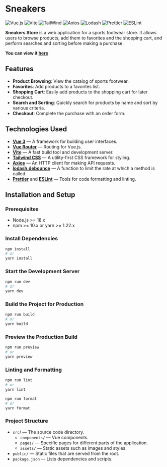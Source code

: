 # Sneakers

![Vue.js](https://img.shields.io/badge/Vue.js-3.x-brightgreen.svg?logo=vuedotjs) ![Vite](https://img.shields.io/badge/Vite-5.x-brightgreen.svg?logo=vite) ![TailWind](https://img.shields.io/badge/Tailwind-blue.svg?logo=tailwindcss) ![Axios](https://img.shields.io/badge/Axios-blue.svg?logo=axios) ![Lodash](https://img.shields.io/badge/Lodash-blue.svg?logo=lodash) ![Prettier](https://img.shields.io/badge/Prettier-blue.svg?logo=prettier) ![ESLint](https://img.shields.io/badge/ESLint-blue.svg?logo=eslint)

**Sneakers Store** is a web application for a sports footwear store. It allows users to browse products, add them to favorites and the shopping cart, and perform searches and sorting before making a purchase.

**You can view it [here](https://sneakers.gvidon94.ru/)**

## Features

- **Product Browsing**: View the catalog of sports footwear.
- **Favorites**: Add products to a favorites list.
- **Shopping Cart**: Easily add products to the shopping cart for later checkout.
- **Search and Sorting**: Quickly search for products by name and sort by various criteria.
- **Checkout**: Complete the purchase with an order form.

## Technologies Used

- **[Vue 3](https://vuejs.org/)** — A framework for building user interfaces.
- **[Vue Router](https://router.vuejs.org/)** — Routing for Vue.js.
- **[Vite](https://vitejs.dev/)** — A fast build tool and development server.
- **[Tailwind CSS](https://tailwindcss.com/)** — A utility-first CSS framework for styling.
- **[Axios](https://axios-http.com/)** — An HTTP client for making API requests.
- **[lodash.debounce](https://lodash.com/docs/4.17.15#debounce)** — A function to limit the rate at which a method is called.
- **[Prettier](https://prettier.io/)** and **[ESLint](https://eslint.org/)** — Tools for code formatting and linting.

## Installation and Setup

### Prerequisites

- Node.js >= 18.x
- npm >= 10.x or yarn >= 1.22.x

### Install Dependencies

```bash
npm install
# or
yarn install
```

### Start the Development Server

```bash
npm run dev
# or
yarn dev

```

### Build the Project for Production

```bash
npm run build
# or
yarn build

```

### Preview the Production Build

```bash
npm run preview
# or
yarn preview

```

### Linting and Formatting

```bash
npm run lint
# or
yarn lint

npm run format
# or
yarn format


```

### Project Structure

- `src`/ — The source code directory.
  - `components/` — Vue components.
  - `pages/` — Specific pages for different parts of the application.
  - `assets/` — Static assets such as images and styles.
- `public/` — Static files that are served from the root.
- `package.json` — Lists dependencies and scripts.
